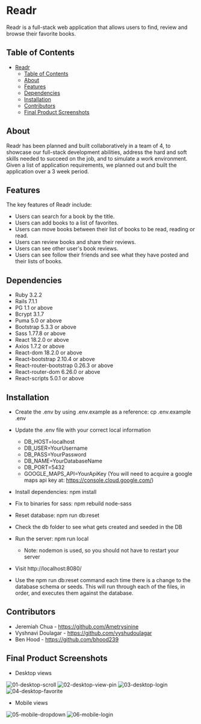 # Readr

Readr is a full-stack web application that allows users to find, review and browse their favorite books.

## Table of Contents

- [Readr](#readr)
  - [Table of Contents](#table-of-contents)
  - [About](#about)
  - [Features](#features)
  - [Dependencies](#dependencies)
  - [Installation](#installation)
  - [Contributors](#contributors)
  - [Final Product Screenshots](#final-product-screenshots)

## About

Readr has been planned and built collaboratively in a team of 4, to showcase our full-stack development abilities, address the hard and soft skills needed to succeed on the job, and to simulate a work environment. Given a list of application requirements, we planned out and built the application over a 3 week period.

## Features

The key features of Readr include:

- Users can search for a book by the title.
- Users can add books to a list of favorites.
- Users can move books between their list of books to be read, reading or read.
- Users can review books and share their reviews.
- Users can see other user's book reviews.
- Users can see follow their friends and see what they have posted and their lists of books.

## Dependencies

- Ruby 3.2.2
- Rails 7.1.1
- PG 1.1 or above
- Bcrypt 3.1.7
- Puma 5.0 or above
- Bootstrap 5.3.3 or above
- Sass 1.77.8 or above
- React 18.2.0 or above
- Axios 1.7.2 or above
- React-dom 18.2.0 or above
- React-bootstrap 2.10.4 or above
- React-router-bootstrap 0.26.3 or above
- React-router-dom 6.26.0 or above
- React-scripts 5.0.1 or above

## Installation

- Create the .env by using .env.example as a reference: cp .env.example .env

- Update the .env file with your correct local information

  - DB_HOST=localhost
  - DB_USER=YourUsername
  - DB_PASS=YourPassword
  - DB_NAME=YourDatabaseName
  - DB_PORT=5432
  - GOOGLE_MAPS_API=YourApiKey (You will need to acquire a google maps api key at: https://console.cloud.google.com/)

- Install dependencies: npm install

- Fix to binaries for sass: npm rebuild node-sass

- Reset database: npm run db:reset

- Check the db folder to see what gets created and seeded in the DB

- Run the server: npm run local

  - Note: nodemon is used, so you should not have to restart your server

- Visit http://localhost:8080/

- Use the npm run db:reset command each time there is a change to the database schema or seeds. This will run through each of the files, in order, and executes them against the database.

## Contributors

- Jeremiah Chua - https://github.com/Ametrysinine
- Vyshnavi Doulagar - https://github.com/vyshudoulagar
- Ben Hood - https://github.com/bhood239

## Final Product Screenshots

- Desktop views

![01-desktop-scroll](./lib/screenshots/01-desktop-scroll.gif)
![02-desktop-view-pin](./lib/screenshots/02-desktop-view-pin.gif)
![03-desktop-login](./lib/screenshots/03-desktop-login.gif)
![04-desktop-favorite](./lib/screenshots/04-desktop-favorite.gif)

- Mobile views

![05-mobile-dropdown](./lib/screenshots/05-mobile-dropdown.gif)
![06-mobile-login](./lib/screenshots/06-mobile-login.gif)
